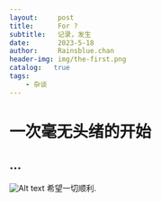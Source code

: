 ```yaml
---
layout:     post
title:      For ?
subtitle:   记录，发生
date:       2023-5-18
author:     Rainsblue.chan
header-img: img/the-first.png
catalog:   true
tags:
    - 杂谈
---
```

# 一次毫无头绪的开始
## ...
![Alt text](../files/74d4f63e310130e9fd.gif)
希望一切顺利.